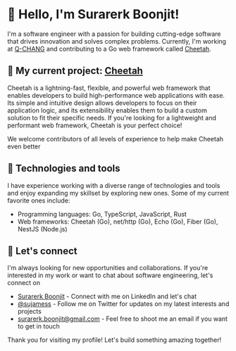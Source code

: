 # 👋 Hello, I'm Surarerk Boonjit!
I'm a software engineer with a passion for building cutting-edge software that drives innovation and solves complex problems. Currently, I'm working at [Q-CHANG](https://www.q-chang.com) and contributing to a Go web framework called [Cheetah](https://github.com/go-cheetah/cheetah).

## 🚀 My current project: [Cheetah](https://github.com/go-cheetah/cheetah)
Cheetah is a lightning-fast, flexible, and powerful web framework that enables developers to build high-performance web applications with ease. Its simple and intuitive design allows developers to focus on their application logic, and its extensibility enables them to build a custom solution to fit their specific needs. If you're looking for a lightweight and performant web framework, Cheetah is your perfect choice!

We welcome contributors of all levels of experience to help make Cheetah even better

## 🔧 Technologies and tools
I have experience working with a diverse range of technologies and tools and enjoy expanding my skillset by exploring new ones. Some of my current favorite ones include:
- Programming languages: Go, TypeScript, JavaScript, Rust
- Web frameworks: Cheetah (Go), net/http (Go), Echo (Go), Fiber (Go), NestJS (Node.js)

## 💬 Let's connect
I'm always looking for new opportunities and collaborations. If you're interested in my work or want to chat about software engineering, let's connect on
- [Surarerk Boonjit](https://www.linkedin.com/in/surarerk-boonjit/) - Connect with me on LinkedIn and let's chat
- [@sujamess](https://twitter.com/sujamess) - Follow me on Twitter for updates on my latest interests and projects
- [surarerk.boonjit@gmail.com](mailto:surarerk.boonjit@gmail.com) - Feel free to shoot me an email if you want to get in touch

Thank you for visiting my profile! Let's build something amazing together!
